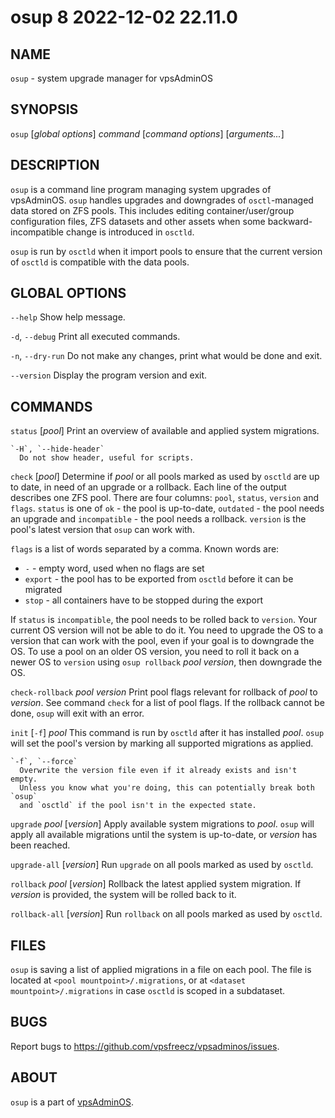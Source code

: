 # osup 8                          2022-12-02                             22.11.0

## NAME
`osup` - system upgrade manager for vpsAdminOS

## SYNOPSIS
`osup` [*global options*] *command* [*command options*] [*arguments...*]

## DESCRIPTION
`osup` is a command line program managing system upgrades of vpsAdminOS. `osup`
handles upgrades and downgrades of `osctl`-managed data stored on ZFS pools.
This includes editing container/user/group configuration files, ZFS datasets
and other assets when some backward-incompatible change is introduced in
`osctld`.

`osup` is run by `osctld` when it import pools to ensure that the current
version of `osctld` is compatible with the data pools.

## GLOBAL OPTIONS
`--help`
  Show help message.

`-d`, `--debug`
  Print all executed commands.

`-n`, `--dry-run`
  Do not make any changes, print what would be done and exit.

`--version`
  Display the program version and exit.

## COMMANDS
`status` [*pool*]
  Print an overview of available and applied system migrations.

    `-H`, `--hide-header`
      Do not show header, useful for scripts.

`check` [*pool*]
  Determine if *pool* or all pools marked as used by `osctld` are up to date,
  in need of an upgrade or a rollback. Each line of the output describes one ZFS
  pool. There are four columns: `pool`, `status`, `version` and `flags`. `status`
  is one of `ok` - the pool is up-to-date, `outdated` - the pool needs
  an upgrade and `incompatible` - the pool needs a rollback. `version` is the
  pool's latest version that `osup` can work with.

  `flags` is a list of words separated by a comma. Known words are:

   - `-` - empty word, used when no flags are set
   - `export` - the pool has to be exported from `osctld` before it can be migrated
   - `stop` - all containers have to be stopped during the export
  
  If `status` is `incompatible`, the pool needs to be rolled back to `version`.
  Your current OS version will not be able to do it. You need to upgrade the OS
  to a version that can work with the pool, even if your goal is to downgrade
  the OS. To use a pool on an older OS version, you need to roll it back on
  a newer OS to `version` using `osup rollback` *pool* *version*, then downgrade
  the OS.

`check-rollback` *pool* *version*
  Print pool flags relevant for rollback of *pool* to *version*. See command
  `check` for a list of pool flags. If the rollback cannot be done, `osup`
  will exit with an error.

`init` [`-f`] *pool*
  This command is run by `osctld` after it has installed *pool*. `osup` will
  set the pool's version by marking all supported migrations as applied.

    `-f`, `--force`
      Overwrite the version file even if it already exists and isn't empty.
      Unless you know what you're doing, this can potentially break both `osup`
      and `osctld` if the pool isn't in the expected state.

`upgrade` *pool* [*version*]
  Apply available system migrations to *pool*. `osup` will apply all available
  migrations until the system is up-to-date, or *version* has been reached.

`upgrade-all` [*version*]
  Run `upgrade` on all pools marked as used by `osctld`.

`rollback` *pool* [*version*]
  Rollback the latest applied system migration. If *version* is provided,
  the system will be rolled back to it.

`rollback-all` [*version*]
  Run `rollback` on all pools marked as used by `osctld`.

## FILES
`osup` is saving a list of applied migrations in a file on each pool. The file
is located at `<pool mountpoint>/.migrations`, or at
`<dataset mountpoint>/.migrations` in case `osctld` is scoped in a subdataset.

## BUGS
Report bugs to https://github.com/vpsfreecz/vpsadminos/issues.

## ABOUT
`osup` is a part of [vpsAdminOS](https://github.com/vpsfreecz/vpsadminos).
